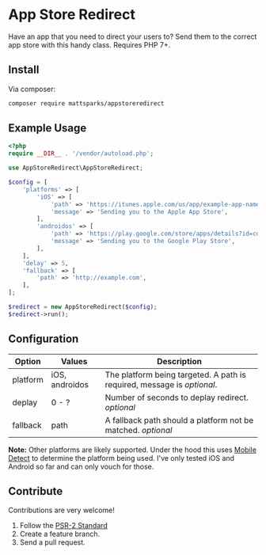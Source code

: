 # App Store Redirect

Have an app that you need to direct your users to? Send them to the correct app store with this handy class. Requires PHP 7+.

## Install
Via composer:
```bash
composer require mattsparks/appstoreredirect
```

## Example Usage
```php
<?php
require __DIR__ . '/vendor/autoload.php';

use AppStoreRedirect\AppStoreRedirect;

$config = [
    'platforms' => [
        'iOS' => [
            'path' => 'https://itunes.apple.com/us/app/example-app-name/id1234567890',
            'message' => 'Sending you to the Apple App Store',
        ],
        'androidos' => [
            'path' => 'https://play.google.com/store/apps/details?id=com.example.app',
            'message' => 'Sending you to the Google Play Store',            
        ],
    ],
    'delay' => 5,
    'fallback' => [
        'path' => 'http://example.com',
    ],
];

$redirect = new AppStoreRedirect($config);
$redirect->run();
```

## Configuration

| Option   | Values         | Description                                                             |
-----------|----------------|-------------------------------------------------------------------------|
| platform | iOS, androidos | The platform being targeted. A path is required, message is *optional*. |
| deplay   | 0 - ?          | Number of seconds to deplay redirect. *optional*                        |
| fallback | path           | A fallback path should a platform not be matched. *optional*            |

**Note:** Other platforms are likely supported. Under the hood this uses [Mobile Detect](https://github.com/serbanghita/Mobile-Detect) to determine the platform being used. I've only tested iOS and Android so far and can only vouch for those.

## Contribute
Contributions are very welcome!

1. Follow the [PSR-2 Standard](https://github.com/php-fig/fig-standards/blob/master/accepted/PSR-2-coding-style-guide.md)
2. Create a feature branch.
3. Send a pull request.
